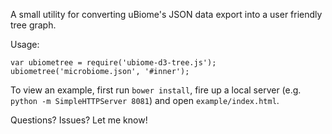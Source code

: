 A small utility for converting uBiome's JSON data export into a 
user friendly tree graph.

Usage: 

    var ubiometree = require('ubiome-d3-tree.js');
    ubiometree('microbiome.json', '#inner'); 


To view an example, first run `bower install`, fire up a local server 
(e.g. `python -m SimpleHTTPServer 8081`) and open `example/index.html`.

Questions? Issues? Let me know!